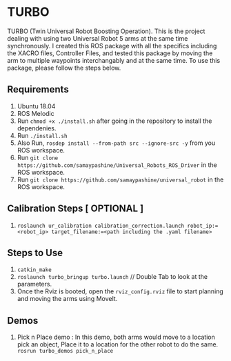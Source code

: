 # TURBO

TURBO (Twin Universal Robot Boosting Operation). This is the project dealing with using two Universal Robot 5 arms at the same time synchronously. I created this ROS package with all the specifics including the XACRO files, Controller Files, and tested this package by moving the arm to multiple waypoints interchangably and at the same time. To use this package, please follow the steps below.


## Requirements

1. Ubuntu 18.04
2. ROS Melodic
3. Run `chmod +x ./install.sh` after going in the repository to install the dependenies.
4. Run `./install.sh`
5. Also Run, `rosdep install --from-path src --ignore-src -y` from you ROS workspace.
6. Run `git clone https://github.com/samaypashine/Universal_Robots_ROS_Driver` in the ROS workspace.
7. Run `git clone https://github.com/samaypashine/universal_robot` in the ROS workspace.


## Calibration Steps [ OPTIONAL ]
1. ``` roslaunch ur_calibration calibration_correction.launch robot_ip:=<robot_ip> target_filename:=<path including the .yaml filename> ```


## Steps to Use
1. ``` catkin_make ```
2. ``` roslaunch turbo_bringup turbo.launch ``` // Double Tab to look at the parameters. 
3. Once the Rviz is booted, open the `rviz_config.rviz` file to start planning and moving the arms using MoveIt.

## Demos
1. Pick n Place demo : In this demo, both arms would move to a location pick an object, Place it to a location for the other robot to do the same.
   ``` rosrun turbo_demos pick_n_place```